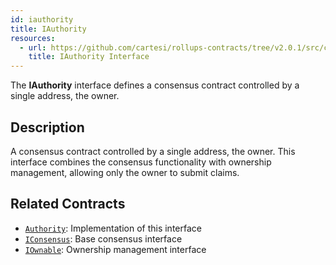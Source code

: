 ```yaml
---
id: iauthority
title: IAuthority
resources:
  - url: https://github.com/cartesi/rollups-contracts/tree/v2.0.1/src/consensus/authority/IAuthority.sol
    title: IAuthority Interface
---
```


The **IAuthority** interface defines a consensus contract controlled by a single address, the owner.

## Description

A consensus contract controlled by a single address, the owner. This interface combines the consensus functionality with ownership management, allowing only the owner to submit claims.

## Related Contracts

- [`Authority`](./authority.md): Implementation of this interface
- [`IConsensus`](../iconsensus.md): Base consensus interface
- [`IOwnable`](https://github.com/cartesi/rollups-contracts/tree/v2.0.1/src/access/IOwnable.sol): Ownership management interface 